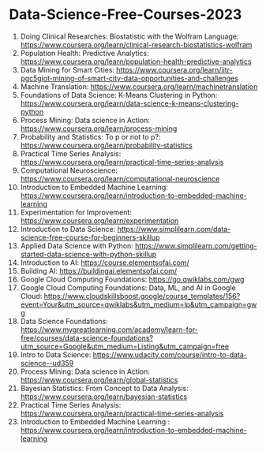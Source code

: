 # Data-Science-Free-Courses-2023

1. Doing Clinical Researches: Biostatistic with the Wolfram Language: https://www.coursera.org/learn/clinical-research-biostatistics-wolfram
2. Population Health: Predictive Analytics: https://www.coursera.org/learn/population-health-predictive-analytics
3. Data Mining for Smart Cities: https://www.coursera.org/learn/iitr-pgc5giot-mining-of-smart-city-data-opportunities-and-challenges
4. Machine Translation: https://www.coursera.org/learn/machinetranslation
5. Foundations of Data Science: K-Means Clustering in Python: https://www.coursera.org/learn/data-science-k-means-clustering-python
6. Process Mining: Data science in Action: https://www.coursera.org/learn/process-mining
7. Probability and Statistics: To p or not to p?: https://www.coursera.org/learn/probability-statistics
8. Practical Time Series Analysis: https://www.coursera.org/learn/practical-time-series-analysis
9. Computational Neuroscience: https://www.coursera.org/learn/computational-neuroscience
10. Introduction to Embedded Machine Learning: https://www.coursera.org/learn/introduction-to-embedded-machine-learning
11. Experimentation for Improvement: https://www.coursera.org/learn/experimentation
12. Introduction to Data Science: https://www.simplilearn.com/data-science-free-course-for-beginners-skillup
13. Applied Data Science with Python: https://www.simplilearn.com/getting-started-data-science-with-python-skillup
14. Introduction to AI: https://course.elementsofai.com/
15. Building AI: https://buildingai.elementsofai.com/
16. Google Cloud Computing Foundations: https://go.qwiklabs.com/gwg
17. Google Cloud Computing Foundations: Data, ML, and AI in Google Cloud: https://www.cloudskillsboost.google/course_templates/156?event=Your&utm_source=qwiklabs&utm_medium=lp&utm_campaign=gwg
18. Data Science Foundations: https://www.mygreatlearning.com/academy/learn-for-free/courses/data-science-foundations?utm_source=Google&utm_medium=Listing&utm_campaign=free
19. Intro to Data Science: https://www.udacity.com/course/intro-to-data-science--ud359
20. Process Mining: Data science in Action: https://www.coursera.org/learn/global-statistics
21.	Bayesian Statistics: From Concept to Data Analysis: https://www.coursera.org/learn/bayesian-statistics
22.	Practical Time Series Analysis: https://www.coursera.org/learn/practical-time-series-analysis
23.	Introduction to Embedded Machine Learning	: https://www.coursera.org/learn/introduction-to-embedded-machine-learning
